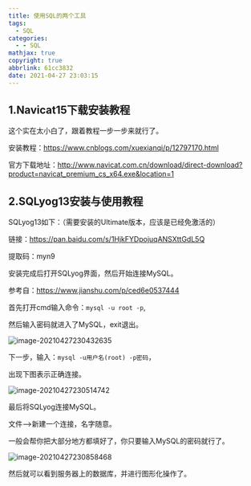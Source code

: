 ```yaml
---
title: 使用SQL的两个工具
tags:
  - SQL
categories:
  - - SQL
mathjax: true
copyright: true
abbrlink: 61cc3832
date: 2021-04-27 23:03:15
---
```


## 1.Navicat15下载安装教程

这个实在太小白了，跟着教程一步一步来就行了。

<!--more-->

安装教程：https://www.cnblogs.com/xuexianqi/p/12797170.html

官方下载地址：http://www.navicat.com.cn/download/direct-download?product=navicat_premium_cs_x64.exe&location=1

## 2.SQLyog13安装与使用教程

SQLyog13如下：（需要安装的Ultimate版本，应该是已经免激活的）

链接：https://pan.baidu.com/s/1HjkFYDpojuqANSXttGdL5Q

提取码：myn9

安装完成后打开SQLyog界面，然后开始连接MySQL。

参考自：https://www.jianshu.com/p/ced6e0537444

首先打开cmd输入命令：`mysql -u root -p`,

然后输入密码就进入了MySQL，exit退出。

![image-20210427230432635](https://gitee.com/grant1499/blog-pic/raw/master/img/202110231941210.png)

下一步，输入：`mysql -u用户名(root) -p密码`，

出现下图表示正确连接。

![image-20210427230514742](https://gitee.com/grant1499/blog-pic/raw/master/img/202110231941246.png)

最后将SQLyog连接MySQL。

文件-->新建一个连接，名字随意。

一般会帮你把大部分地方都填好了，你只要输入MySQL的密码就行了。

![image-20210427230858468](https://gitee.com/grant1499/blog-pic/raw/master/img/202110231941266.png)

然后就可以看到服务器上的数据库，并进行图形化操作了。